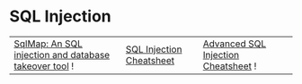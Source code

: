 # SQL Injection



|                                                                                                  |                                                                                              |                                                                                                         |
| ------------------------------------------------------------------------------------------------ | -------------------------------------------------------------------------------------------- | ------------------------------------------------------------------------------------------------------- |
| [SqlMap: An SQL injection and database takeover tool](https://github.com/sqlmapproject/sqlmap) ! | [SQL Injection Cheatsheet](https://github.com/kleiton0x00/Advanced-SQL-Injection-Cheatsheet) | [Advanced SQL Injection Cheatsheet](https://github.com/kleiton0x00/Advanced-SQL-Injection-Cheatsheet) ! |
